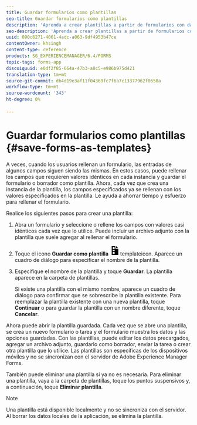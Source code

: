 ```yaml
---
title: Guardar formularios como plantillas
seo-title: Guardar formularios como plantillas
description: 'Aprenda a crear plantillas a partir de formularios con datos requeridos repetidamente. '
seo-description: 'Aprenda a crear plantillas a partir de formularios con datos requeridos repetidamente. '
uuid: 090c6271-4061-4adc-a063-9df4953b47ce
contentOwner: khsingh
content-type: reference
products: SG_EXPERIENCEMANAGER/6.4/FORMS
topic-tags: forms-app
discoiquuid: e0df2f85-664a-47b3-a8c5-e986b975d421
translation-type: tm+mt
source-git-commit: db4d19e3af11f04369fc7f6a7c13377962f0650a
workflow-type: tm+mt
source-wordcount: '343'
ht-degree: 0%

---
```



# Guardar formularios como plantillas {#save-forms-as-templates}

A veces, cuando los usuarios rellenan un formulario, las entradas de algunos campos siguen siendo las mismas. En estos casos, puede rellenar los campos que requieren valores idénticos en cada instancia y guardar el formulario o borrador como plantilla. Ahora, cada vez que crea una instancia de la plantilla, los campos especificados ya se rellenan con los valores especificados en la plantilla. Le ayuda a ahorrar tiempo y esfuerzo para rellenar el formulario.

Realice los siguientes pasos para crear una plantilla:

1. Abra un formulario y seleccione o rellene los campos con valores casi idénticos cada vez que lo utilice. Puede incluir un archivo adjunto con la plantilla que suele agregar al rellenar el formulario.
1. Toque el icono **Guardar como plantilla** ![save_as_](assets/save_as_template.png)templateicon. Aparece un cuadro de diálogo para especificar el nombre de la plantilla.
1. Especifique el nombre de la plantilla y toque **Guardar**. La plantilla aparece en la carpeta de plantillas.

   Si existe una plantilla con el mismo nombre, aparece un cuadro de diálogo para confirmar que se sobrescribe la plantilla existente. Para reemplazar la plantilla existente con una nueva plantilla, toque **Continuar** o para guardar la plantilla con un nombre diferente, toque **Cancelar**.

Ahora puede abrir la plantilla guardada. Cada vez que se abre una plantilla, se crea un nuevo formulario o tarea y el formulario muestra los datos y las opciones guardadas. Con las plantillas, puede editar los datos precargados, agregar un archivo adjunto, guardarlo como borrador, enviar la tarea o crear otra plantilla que lo utilice. Las plantillas son específicas de los dispositivos móviles y no se sincronizan con el servidor de Adobe Experience Manager Forms.

También puede eliminar una plantilla si ya no es necesaria. Para eliminar una plantilla, vaya a la carpeta de plantillas, toque los puntos suspensivos y, a continuación, toque **Eliminar plantilla**.

>[!NOTE]
>
>Una plantilla está disponible localmente y no se sincroniza con el servidor. Al borrar los datos locales de la aplicación, se elimina la plantilla.

